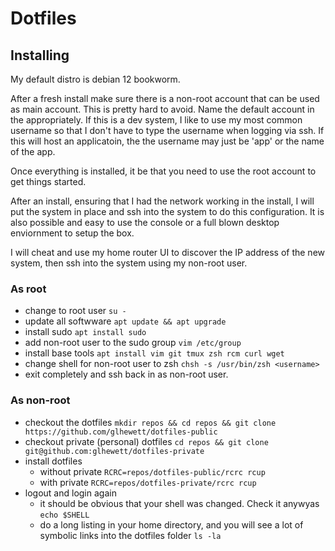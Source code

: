 # Dotfiles

## Installing

My default distro is debian 12 bookworm.

After a fresh install make sure there is a non-root account that can be used as main account. This is pretty hard to avoid.  Name the default account in the appropriately. If this is a dev system, I like to use my most common username so that I don't have to type the username when logging via ssh.  If this will host an applicatoin, the the username may just be 'app' or the name of the app.

Once everything is installed, it be that you need to use the root account to get things started.

After an install, ensuring that I had the network working in the install, I will put the system in place and ssh into the system to do this configuration.  It is also possible and easy to use the console or a full blown desktop enviornment to setup the box.

I will cheat and use my home router UI to discover the IP address of the new system, then ssh into the system using my non-root user.

### As root

* change to root user `su -`
* update all softwware `apt update && apt upgrade`
* install sudo `apt install sudo`
* add non-root user to the sudo group `vim /etc/group`
* install base tools `apt install vim git tmux zsh rcm curl wget`
* change shell for non-root user to zsh `chsh -s /usr/bin/zsh <username>`
* exit completely and ssh back in as non-root user.

### As non-root

* checkout the dotfiles `mkdir repos && cd repos && git clone https://github.com/glhewett/dotfiles-public`
* checkout private (personal) dotfiles `cd repos && git clone git@github.com:glhewett/dotfiles-private`
* install dotfiles
  * without private `RCRC=repos/dotfiles-public/rcrc rcup`
  * with private `RCRC=repos/dotfiles-private/rcrc rcup`
* logout and login again
  * it should be obvious that your shell was changed.  Check it anywyas `echo $SHELL`
  * do a long listing in your home directory, and you will see a lot of symbolic links into the dotfiles folder `ls -la`
